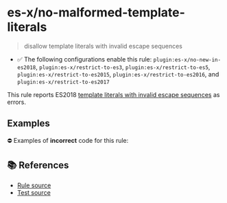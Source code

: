 # es-x/no-malformed-template-literals
> disallow template literals with invalid escape sequences

- ✅ The following configurations enable this rule: `plugin:es-x/no-new-in-es2018`, `plugin:es-x/restrict-to-es3`, `plugin:es-x/restrict-to-es5`, `plugin:es-x/restrict-to-es2015`, `plugin:es-x/restrict-to-es2016`, and `plugin:es-x/restrict-to-es2017`

This rule reports ES2018 [template literals with invalid escape sequences](https://github.com/tc39/proposal-template-literal-revision#readme) as errors.

## Examples

⛔ Examples of **incorrect** code for this rule:

<eslint-playground type="bad" code="/*eslint es-x/no-malformed-template-literals: error */
tag`\unicode`
" />

## 📚 References

- [Rule source](https://github.com/ota-meshi/eslint-plugin-es-x/blob/v5.0.0/lib/rules/no-malformed-template-literals.js)
- [Test source](https://github.com/ota-meshi/eslint-plugin-es-x/blob/v5.0.0/tests/lib/rules/no-malformed-template-literals.js)
